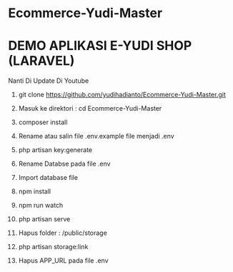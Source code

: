 # Ecommerce-Yudi-Master

# DEMO APLIKASI E-YUDI SHOP (LARAVEL)

Nanti Di Update Di Youtube

1. git clone https://github.com/yudihadianto/Ecommerce-Yudi-Master.git

2. Masuk ke direktori : cd Ecommerce-Yudi-Master

3. composer install

4. Rename atau salin file .env.example file menjadi .env

5. php artisan key:generate

6. Rename Databse pada file .env

7. Import database file

8. npm install

9. npm run watch

10. php artisan serve

11. Hapus folder : /public/storage

12. php artisan storage:link

13. Hapus APP_URL pada file .env